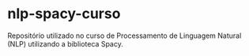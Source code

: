 # nlp-spacy-curso
Repositório utilizado no curso de Processamento de Linguagem Natural (NLP) utilizando a biblioteca Spacy.
